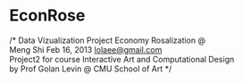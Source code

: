 EconRose
========

/*   Data Vizualization Project  Economy Rosalization @    
Meng Shi Feb 16, 2013  lolaee@gmail.com   
Project2 for course Interactive Art and Computational Design  
by Prof Golan Levin @ CMU School of Art  */
